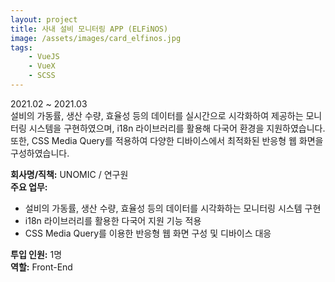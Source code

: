 ```yaml
---
layout: project
title: 사내 설비 모니터링 APP (ELFiNOS)
image: /assets/images/card_elfinos.jpg
tags:
    - VueJS
    - VueX
    - SCSS
---
```


2021.02 ~ 2021.03  
설비의 가동률, 생산 수량, 효율성 등의 데이터를 실시간으로 시각화하여 제공하는 모니터링 시스템을 구현하였으며, i18n 라이브러리를 활용해 다국어 환경을 지원하였습니다.  
또한, CSS Media Query를 적용하여 다양한 디바이스에서 최적화된 반응형 웹 화면을 구성하였습니다.

**회사명/직책:** UNOMIC / 연구원  
**주요 업무:**

-   설비의 가동률, 생산 수량, 효율성 등의 데이터를 시각화하는 모니터링 시스템 구현
-   i18n 라이브러리를 활용한 다국어 지원 기능 적용
-   CSS Media Query를 이용한 반응형 웹 화면 구성 및 디바이스 대응

**투입 인원:** 1명  
**역할:** Front-End

